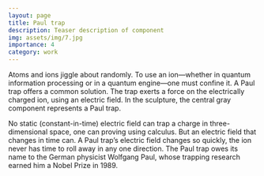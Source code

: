 ```yaml
---
layout: page
title: Paul trap
description: Teaser description of component
img: assets/img/7.jpg
importance: 4
category: work
---
```


Atoms and ions jiggle about randomly. To use an ion—whether in quantum information processing or in a quantum engine—one must confine it. A Paul trap offers a common solution. The trap exerts a force on the electrically charged ion, using an electric field. In the sculpture, the central gray component represents a Paul trap. 

No static (constant-in-time) electric field can trap a charge in three-dimensional space, one can proving using calculus. But an electric field that changes in time can. A Paul trap’s electric field changes so quickly, the ion never has time to roll away in any one direction. The Paul trap owes its name to the German physicist Wolfgang Paul, whose trapping research earned him a Nobel Prize in 1989.

